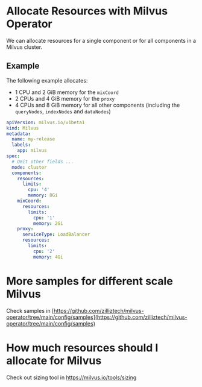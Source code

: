 # Allocate Resources with Milvus Operator

We can allocate resources for a single component or for all components in a Milvus cluster.

## Example

The following example allocates:
- 1 CPU and 2 GiB memory for the `mixCoord`
- 2 CPUs and 4 GiB memory for the `proxy`
- 4 CPUs and 8 GiB memory for all other components (including the `queryNodes`, `indexNodes` and `dataNodes`)

```yaml
apiVersion: milvus.io/v1beta1
kind: Milvus
metadata:
  name: my-release
  labels:
    app: milvus
spec:
  # Omit other fields ...
  mode: cluster
  components:
    resources:
      limits:
        cpu: '4'
        memory: 8Gi
    mixCoord:
      resources:
        limits:
          cpu: '1'
          memory: 2Gi
    proxy:
      serviceType: LoadBalancer
      resources:
        limits:
          cpu: '2'
          memory: 4Gi
```

# More samples for different scale Milvus

Check samples in [https://github.com/zilliztech/milvus-operator/tree/main/config/samples](https://github.com/zilliztech/milvus-operator/tree/main/config/samples)

# How much resources should I allocate for Milvus

Check out sizing tool in https://milvus.io/tools/sizing

